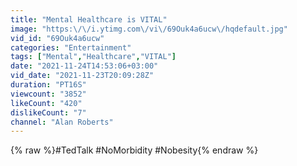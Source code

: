 ```yaml
---
title: "Mental Healthcare is VITAL"
image: "https:\/\/i.ytimg.com\/vi\/69Ouk4a6ucw\/hqdefault.jpg"
vid_id: "69Ouk4a6ucw"
categories: "Entertainment"
tags: ["Mental","Healthcare","VITAL"]
date: "2021-11-24T14:53:06+03:00"
vid_date: "2021-11-23T20:09:28Z"
duration: "PT16S"
viewcount: "3852"
likeCount: "420"
dislikeCount: "7"
channel: "Alan Roberts"
---
```

{% raw %}#TedTalk #NoMorbidity #Nobesity{% endraw %}
